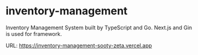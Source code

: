 # inventory-management
Inventory Management System built by TypeScript and Go. Next.js and Gin is used for framework.

URL: https://inventory-management-sooty-zeta.vercel.app
